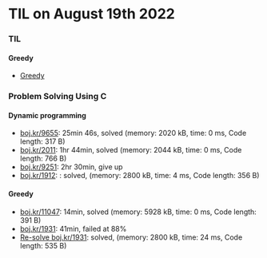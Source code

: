 # **TIL on August 19th 2022**
### TIL
#### Greedy
- [Greedy](../../../Computer%20science/Algorithm/greedy-08-19-2022.md)

### Problem Solving Using C
#### Dynamic programming
- [boj.kr/9655](../../../Problem%20Solving/boj/Dynamic%20programming/9655-08-18-2022.cpp): 25min 46s, solved (memory: 2020 kB, time: 0 ms, Code length: 317 B)
- [boj.kr/2011](../../../Problem%20Solving/boj/Dynamic%20programming/2011-08-19-2022.cpp): 1hr 44min, solved (memory: 2044 kB, time: 0 ms, Code length: 766 B)
- [boj.kr/9251](../../../Problem%20Solving/boj/Dynamic%20programming/9251-08-17-2022.cpp): 2hr 30min, give up
- [boj.kr/1912](../../../Problem%20Solving/boj/Dynamic%20programming/1912-08-19-2022.cpp): : solved, (memory: 2800 kB, time: 4 ms, Code length: 356 B)

#### Greedy
- [boj.kr/11047](../../../Problem%20Solving/boj/Greedy/11047-08-19-2022.cpp): 14min, solved (memory: 5928 kB, time: 0 ms, Code length: 391 B)
- [boj.kr/1931](../../../Problem%20Solving/boj/Greedy/1931-08-19-2022.cpp): 41min, failed at 88%
- [Re-solve boj.kr/1931](../../../Problem%20Solving/boj/Greedy/1931-re-08-19-2022.cpp): solved, (memory: 2800 kB, time: 24 ms, Code length: 535 B)